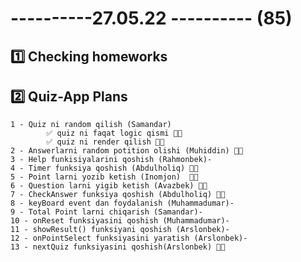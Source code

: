 # ----------27.05.22 ---------- (85)

## 1️⃣ Checking homeworks

## 2️⃣ Quiz-App Plans

    1 - Quiz ni random qilish (Samandar)
            ✅ quiz ni faqat logic qismi 👍🏻
            ✅ quiz ni render qilish 👍🏻
    2 - Answerlarni random potition olishi (Muhiddin) 👍🏻
    3 - Help funkisiyalarini qoshish (Rahmonbek)-
    4 - Timer funksiya qoshish (Abdulholiq) 👍🏻
    5 - Point larni yozib ketish (Inomjon)  👍🏻
    6 - Question larni yigib ketish (Avazbek) 👍🏻
    7 - CheckAnswer funksiya qoshish (Abdulholiq) 👍🏻
    8 - keyBoard event dan foydalanish (Muhammadumar)-
    9 - Total Point larni chiqarish (Samandar)-
    10 - onReset funksiyasini qoshish (Muhammadumar)-
    11 - showResult() funksiyani qoshish (Arslonbek)-
    12 - onPointSelect funksiyasini yaratish (Arslonbek)-
    13 - nextQuiz funksiyasini qoshish(Arslonbek) 👍🏻
